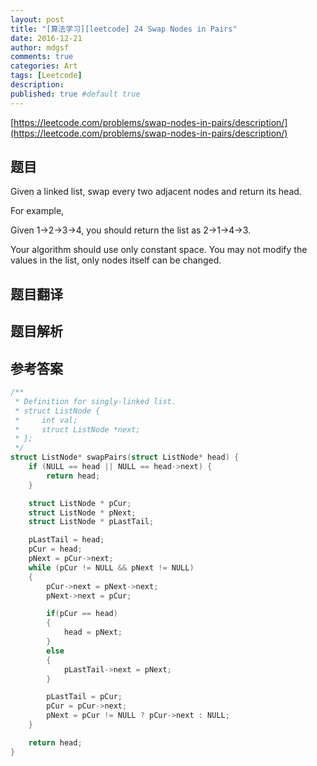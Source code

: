 ```yaml
---
layout: post
title: "[算法学习][leetcode] 24 Swap Nodes in Pairs"
date: 2016-12-21
author: mdgsf
comments: true
categories: Art
tags: [Leetcode]
description:
published: true #default true
---
```


[https://leetcode.com/problems/swap-nodes-in-pairs/description/](https://leetcode.com/problems/swap-nodes-in-pairs/description/)

## 题目

Given a linked list, swap every two adjacent nodes and return its head.

For example,

Given 1->2->3->4, you should return the list as 2->1->4->3.

Your algorithm should use only constant space. You may not modify the values in the list, only nodes itself can be changed.

## 题目翻译

## 题目解析

## 参考答案

```cpp
/**
 * Definition for singly-linked list.
 * struct ListNode {
 *     int val;
 *     struct ListNode *next;
 * };
 */
struct ListNode* swapPairs(struct ListNode* head) {
    if (NULL == head || NULL == head->next) {
        return head;
    }

    struct ListNode * pCur;
    struct ListNode * pNext;
    struct ListNode * pLastTail;

    pLastTail = head;
    pCur = head;
    pNext = pCur->next;
    while (pCur != NULL && pNext != NULL)
    {
        pCur->next = pNext->next;
        pNext->next = pCur;

        if(pCur == head)
        {
            head = pNext;
        }
        else
        {
            pLastTail->next = pNext;
        }

        pLastTail = pCur;
        pCur = pCur->next;
        pNext = pCur != NULL ? pCur->next : NULL;
    }

    return head;
}
```
